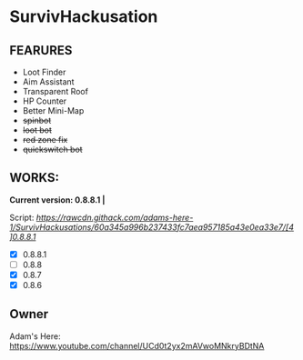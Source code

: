 # SurvivHackusation

## FEARURES
- Loot Finder
- Aim Assistant
- Transparent Roof
- HP Counter
- Better Mini-Map
- ~~spinbot~~
- ~~loot bot~~
- ~~red zone fix~~
- ~~quickswitch bot~~
## WORKS:

**Current version: 0.8.8.1 |**

Script: *https://rawcdn.githack.com/adams-here-1/SurvivHackusations/60a345a996b237433fc7aea957185a43e0ea33e7/[4]0.8.8.1*

- [X] 0.8.8.1
- [ ] 0.8.8
- [X] 0.8.7
- [X] 0.8.6
## Owner

Adam's Here: https://www.youtube.com/channel/UCd0t2yx2mAVwoMNkryBDtNA
